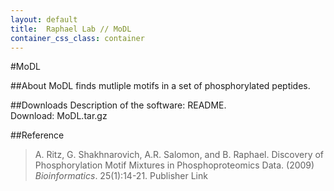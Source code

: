 ```yaml
---
layout: default
title:  Raphael Lab // MoDL
container_css_class: container
---
```


#MoDL

##About
MoDL finds mutliple motifs in a set of phosphorylated peptides.

##Downloads
Description of the software: README.  
Download: MoDL.tar.gz  

##Reference
>A. Ritz, G. Shakhnarovich, A.R. Salomon, and B. Raphael.
>Discovery of Phosphorylation Motif Mixtures in Phosphoproteomics Data.
>(2009) *Bioinformatics*. 25(1):14-21. Publisher Link